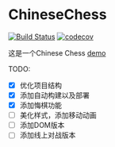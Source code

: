 # ChineseChess

[![Build Status](https://travis-ci.org/yanjun-li/ChineseChess.svg?branch=master)](https://travis-ci.org/yanjun-li/ChineseChess)
[![codecov](https://codecov.io/gh/yanjun-li/ChineseChess/branch/master/graph/badge.svg)](https://codecov.io/gh/yanjun-li/ChineseChess)

这是一个Chinese Chess
 [demo](https://yanjun-li.github.io/ChineseChess/src/index.html)  

 TODO:
 - [x] 优化项目结构
 - [X] 添加自动构建以及部署
 - [x] 添加悔棋功能
 - [ ] 美化样式，添加移动动画
 - [ ] 添加DOM版本
 - [ ] 添加线上对战版本
